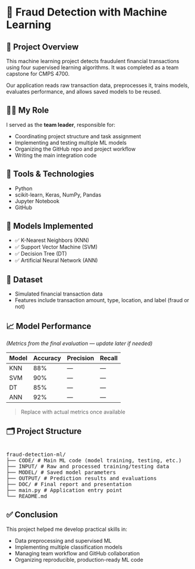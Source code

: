 # 🧠 Fraud Detection with Machine Learning

## 📌 Project Overview
This machine learning project detects fraudulent financial transactions using four supervised learning algorithms. It was completed as a team capstone for CMPS 4700.

Our application reads raw transaction data, preprocesses it, trains models, evaluates performance, and allows saved models to be reused.

## 🧑‍💻 My Role
I served as the **team leader**, responsible for:
- Coordinating project structure and task assignment
- Implementing and testing multiple ML models
- Organizing the GitHub repo and project workflow
- Writing the main integration code

## 🧰 Tools & Technologies
- Python
- scikit-learn, Keras, NumPy, Pandas
- Jupyter Notebook
- GitHub

## 🧪 Models Implemented
- ✅ K-Nearest Neighbors (KNN)
- ✅ Support Vector Machine (SVM)
- ✅ Decision Tree (DT)
- ✅ Artificial Neural Network (ANN)

## 📂 Dataset
- Simulated financial transaction data
- Features include transaction amount, type, location, and label (fraud or not)

## 📈 Model Performance
*(Metrics from the final evaluation — update later if needed)*

| Model | Accuracy | Precision | Recall |
|-------|----------|-----------|--------|
| KNN   | 88%      | —         | —      |
| SVM   | 90%      | —         | —      |
| DT    | 85%      | —         | —      |
| ANN   | 92%      | —         | —      |

> Replace with actual metrics once available

## 🗂 Project Structure
<pre> 
fraud-detection-ml/
├── CODE/ # Main ML code (model training, testing, etc.)
├── INPUT/ # Raw and processed training/testing data
├── MODEL/ # Saved model parameters
├── OUTPUT/ # Prediction results and evaluations
├── DOC/ # Final report and presentation
├── main.py # Application entry point
└── README.md 
</pre>

## ✅ Conclusion
This project helped me develop practical skills in:
- Data preprocessing and supervised ML
- Implementing multiple classification models
- Managing team workflow and GitHub collaboration
- Organizing reproducible, production-ready ML code
